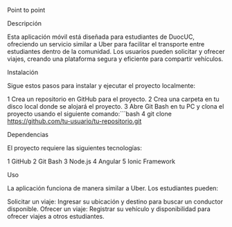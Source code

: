 Point to point

Descripción

Esta aplicación móvil está diseñada para estudiantes de DuocUC, ofreciendo un servicio similar a Uber para facilitar el transporte entre estudiantes dentro de la comunidad. Los usuarios pueden solicitar y ofrecer viajes, creando una plataforma segura y eficiente para compartir vehículos.

Instalación

Sigue estos pasos para instalar y ejecutar el proyecto localmente:

1 Crea un repositorio en GitHub para el proyecto.
2 Crea una carpeta en tu disco local donde se alojará el proyecto.
3 Abre Git Bash en tu PC y clona el proyecto usando el siguiente comando:```bash
4 git clone https://github.com/tu-usuario/tu-repositorio.git

Dependencias

El proyecto requiere las siguientes tecnologías:

1 GitHub
2 Git Bash
3 Node.js
4 Angular
5 Ionic Framework

Uso

La aplicación funciona de manera similar a Uber. Los estudiantes pueden:

Solicitar un viaje: Ingresar su ubicación y destino para buscar un conductor disponible.
Ofrecer un viaje: Registrar su vehículo y disponibilidad para ofrecer viajes a otros estudiantes.